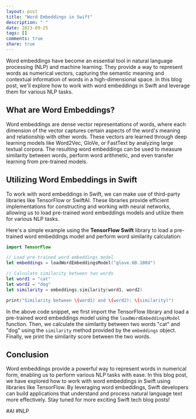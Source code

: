 ```yaml
---
layout: post
title: "Word Embeddings in Swift"
description: " "
date: 2023-09-25
tags: []
comments: true
share: true
---
```


Word embeddings have become an essential tool in natural language processing (NLP) and machine learning. They provide a way to represent words as numerical vectors, capturing the semantic meaning and contextual information of words in a high-dimensional space. In this blog post, we'll explore how to work with word embeddings in Swift and leverage them for various NLP tasks.

## What are Word Embeddings?

Word embeddings are dense vector representations of words, where each dimension of the vector captures certain aspects of the word's meaning and relationship with other words. These vectors are learned through deep learning models like Word2Vec, GloVe, or FastText by analyzing large textual corpora. The resulting word embeddings can be used to measure similarity between words, perform word arithmetic, and even transfer learning from pre-trained models.

## Utilizing Word Embeddings in Swift

To work with word embeddings in Swift, we can make use of third-party libraries like TensorFlow or SwiftAI. These libraries provide efficient implementations for constructing and working with neural networks, allowing us to load pre-trained word embeddings models and utilize them for various NLP tasks.

Here's a simple example using the **TensorFlow Swift** library to load a pre-trained word embeddings model and perform word similarity calculation:

```swift
import TensorFlow

// Load pre-trained word embeddings model
let embeddings = loadWordEmbeddingsModel("glove.6B.100d")

// Calculate similarity between two words
let word1 = "cat"
let word2 = "dog"
let similarity = embeddings.similarity(word1, word2)

print("Similarity between \(word1) and \(word2): \(similarity)")
```

In the above code snippet, we first import the TensorFlow library and load a pre-trained word embeddings model using the `loadWordEmbeddingsModel` function. Then, we calculate the similarity between two words "cat" and "dog" using the `similarity` method provided by the `embeddings` object. Finally, we print the similarity score between the two words.

## Conclusion

Word embeddings provide a powerful way to represent words in numerical form, enabling us to perform various NLP tasks with ease. In this blog post, we have explored how to work with word embeddings in Swift using libraries like TensorFlow. By leveraging word embeddings, Swift developers can build applications that understand and process natural language text more effectively. Stay tuned for more exciting Swift tech blog posts!

#AI #NLP